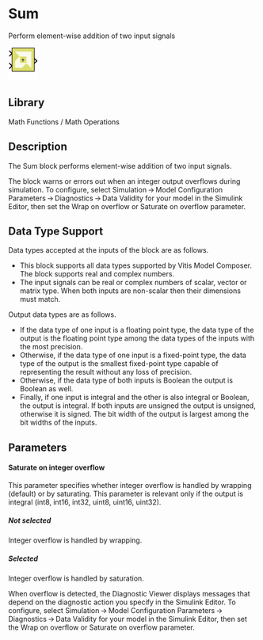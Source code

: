 # Sum

Perform element-wise addition of two input signals

![](./Images/block.png)

## Library

Math Functions / Math Operations

## Description

The Sum block performs element-wise addition of two input signals.

The block warns or errors out when an integer output overflows during
simulation. To configure, select Simulation → Model Configuration
Parameters → Diagnostics → Data Validity for your model in the Simulink
Editor, then set the Wrap on overflow or Saturate on overflow parameter.

## Data Type Support

Data types accepted at the inputs of the block are as follows.

- This block supports all data types supported by Vitis Model Composer.
  The block supports real and complex numbers.
- The input signals can be real or complex numbers of scalar, vector or
  matrix type. When both inputs are non-scalar then their dimensions
  must match.

Output data types are as follows.

- If the data type of one input is a floating point type, the data type
  of the output is the floating point type among the data types of the
  inputs with the most precision.
- Otherwise, if the data type of one input is a fixed-point type, the
  data type of the output is the smallest fixed-point type capable of
  representing the result without any loss of precision.
- Otherwise, if the data type of both inputs is Boolean the output is
  Boolean as well.
- Finally, if one input is integral and the other is also integral or
  Boolean, the output is integral. If both inputs are unsigned the
  output is unsigned, otherwise it is signed. The bit width of the
  output is largest among the bit widths of the inputs.

## Parameters

#### Saturate on integer overflow

This parameter specifies whether integer overflow is handled by wrapping
(default) or by saturating. This parameter is relevant only if the
output is integral (int8, int16, int32, uint8, uint16, uint32).

##### Not selected
Integer overflow is handled by wrapping.

##### Selected
Integer overflow is handled by saturation.

When overflow is detected, the Diagnostic Viewer displays messages that
depend on the diagnostic action you specify in the Simulink Editor. To
configure, select Simulation → Model Configuration
Parameters → Diagnostics → Data Validity for your model in the Simulink
Editor, then set the Wrap on overflow or Saturate on overflow parameter.
